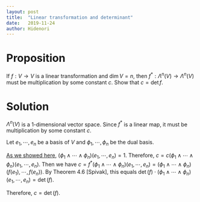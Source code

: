 ```yaml
---
layout: post
title:  "Linear transformation and determinant"
date:   2019-11-24
author: Hidenori
---
```


# Proposition
If $f: V \rightarrow V$ is a linear transformation and $\dim V = n$, then $f^{*}: \Lambda^n(V) \rightarrow \Lambda^n(V)$ must be multiplication by some constant $c$.
Show that $c = \det f$.

# Solution
$\Lambda^n(V)$ is a 1-dimensional vector space.
Since $f^*$ is a linear map, it must be multiplication by some constant $c$.

Let $e_1, \cdots, e_n$ be a basis of $V$ and $\phi_1, \cdots, \phi_n$ be the dual basis.

[As we showed here](/2019/11/23/basis-ex-4-1), $(\phi_1 \wedge \cdots \wedge \phi_n)(e_1, \cdots, e_n) = 1$.
Therefore, $c = c(\phi_1 \wedge \cdots \wedge \phi_n)(e_1, \cdots, e_n)$.
Then we have $c = f^*(\phi_1 \wedge \cdots \wedge \phi_n)(e_1, \cdots, e_n) = (\phi_1 \wedge \cdots \wedge \phi_n)(f(e_1), \cdots, f(e_n))$.
By Theorem 4.6 [Spivak], this equals $\det(f) \cdot (\phi_1 \wedge \cdots \wedge \phi_n)(e_1, \cdots, e_n) = \det(f)$.

Therefore, $c = \det(f)$.
